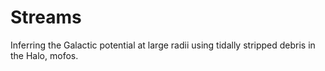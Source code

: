 Streams
========
Inferring the Galactic potential at large radii using tidally stripped debris in the Halo, mofos.
